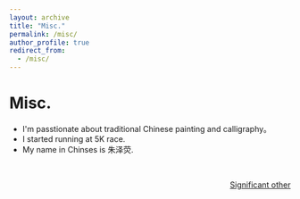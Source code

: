 ```yaml
---
layout: archive
title: "Misc."
permalink: /misc/
author_profile: true
redirect_from:
  - /misc/
---
```


Misc.
======
* I'm passtionate about traditional Chinese painting and calligraphy。
* I started running at 5K race.
* My name in Chinses is 朱泽荧.

&nbsp;  
<p style="text-align:right;"><a href="https://tyxiong23.github.io/">Significant other</a></p>
